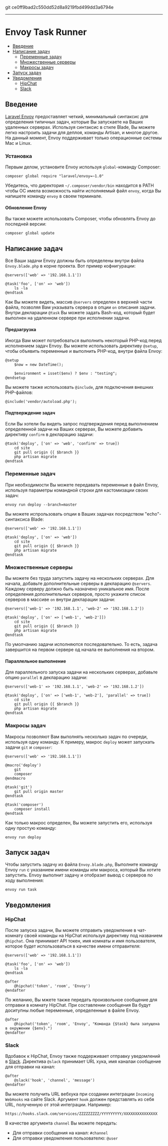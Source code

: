 git ce0ff9bad2c550dd52d8a9219fbd499dd3a6794e

---
# Envoy Task Runner

- [Введение](#introduction)
- [Написание задач](#writing-tasks)
	- [Переменные задач](#task-variables)
	- [Множественные серверы](#envoy-multiple-servers)
	- [Макросы задач](#envoy-task-macros)
- [Запуск задач](#envoy-running-tasks)
- [Уведомления](#envoy-notifications)
	- [HipChat](#hipchat)
	- [Slack](#slack)

<a name="introduction"></a>
## Введение

[Laravel Envoy](https://github.com/laravel/envoy) предоставляет четкий, минимальный синтаксис для определения типичных задач, которые Вы запускаете на Ваших удаленных серверах. Используя синтаксис в стиле Blade, Вы можете легко настроить задачи для деплоя, команды Artisan, и многое другое. На данный момент, Envoy поддерживает только операционные системы Mac и Linux.

<a name="envoy-installation"></a>
### Установка

Первым делом, установите Envoy используя `global`-команду Composer:

	composer global require "laravel/envoy=~1.0"

Убедитесь, что директория `~/.composer/vendor/bin` находится в PATH чтобы ОС имела возможность найти исполняемый файл `envoy`, когда Вы напишете команду `envoy` в своем терминале.

#### Обновление Envoy

Вы также можете использовать Composer, чтобы обновлять Envoy до последней версии:

	composer global update

<a name="writing-tasks"></a>
## Написание задач

Все Ваши задачи Envoy должны быть определены внутри файла `Envoy.blade.php` в корне проекта. Вот пример кофнигурации:

	@servers(['web' => '192.168.1.1'])

	@task('foo', ['on' => 'web'])
		ls -la
	@endtask

Как Вы можете видеть, массив `@servers` определен в верхней части файла, позволяя Вам указывать сервера в опции `on` описания задачи. Внутри декларации `@task` Вы можете задать Bash-код, который будет выполнен на удаленном сервере при исполнении задачи.

#### Предзагрузка

Иногда Вам может потребоваться выполнить некоторый PHP-код перед исполнением задач Envoy. Вы можете использовать директиву ```@setup```, чтобы объявить переменные и выполнить PHP-код, внутри файла Envoy:

	@setup
		$now = new DateTime();

		$environment = isset($env) ? $env : "testing";
	@endsetup

Вы можете также использовать ```@include```, для подключения внешних PHP-файлов:

	@include('vendor/autoload.php');

#### Подтверждение задач

Если Вы хотели бы видеть запрос подтверждения перед выполнением определенной задачи на Ваших серверах, Вы можете добавить директиву `confirm` в декларацию задачи:

	@task('deploy', ['on' => 'web', 'confirm' => true])
		cd site
		git pull origin {{ $branch }}
		php artisan migrate
	@endtask

<a name="task-variables"></a>
### Переменные задач

При необходимости Вы можете передавать переменные в файл Envoy, используя параметры командной строки для кастомизации своих задач:

	envoy run deploy --branch=master

Вы можете испрользовать опции в Ваших задачах посредством "echo"-синтаксиса Blade:

	@servers(['web' => '192.168.1.1'])

	@task('deploy', ['on' => 'web'])
		cd site
		git pull origin {{ $branch }}
		php artisan migrate
	@endtask

<a name="envoy-multiple-servers"></a>
### Множественные серверы

Вы можете без труда запустить задачу на нескольких серверах. Для начала, добавьте дополнительные серверы в декларацию `@servers`. Каждому серверу должно быть назначено уникальное имя. После определения дополнительных серверов, просто укажите список серверов в массиве `on` внутри декларации задачи:

	@servers(['web-1' => '192.168.1.1', 'web-2' => '192.168.1.2'])

	@task('deploy', ['on' => ['web-1', 'web-2']])
		cd site
		git pull origin {{ $branch }}
		php artisan migrate
	@endtask

По умолчанию задачи исполняются последовательно. То есть, задача завершится на первом сервере од начала ее выполнения на втором.

#### Параллельное выполнение
Для параллельного запуска задачи на нескольких серверах, добавьте опцию `parallel` в декларацию задачи:

	@servers(['web-1' => '192.168.1.1', 'web-2' => '192.168.1.2'])

	@task('deploy', ['on' => ['web-1', 'web-2'], 'parallel' => true])
		cd site
		git pull origin {{ $branch }}
		php artisan migrate
	@endtask

<a name="envoy-task-macros"></a>
### Макросы задач

Макросы позволяют Вам выполнять несколько задач по очереди, используя одну команду. К примеру, макрос `deploy` может запускать задачи `git` и `composer`:

	@servers(['web' => '192.168.1.1'])

	@macro('deploy')
		git
		composer
	@endmacro

	@task('git')
		git pull origin master
	@endtask

	@task('composer')
		composer install
	@endtask

Как только макрос определен, Вы можете запустить его, используя одну простую команду:

	envoy run deploy

<a name="envoy-running-tasks"></a>
## Запуск задач

Чтобы запустить задачу из файла `Envoy.blade.php`, Выполните команду Envoy `run` с указанием имени команды или макроса, который Вы хотите запустить. Envoy выполнит задачу и отобразит вывод с серверов по ходу выполнения:

	envoy run task

<a name="envoy-notifications"></a>
<a name="envoy-hipchat-notifications"></a>
## Уведомления

<a name="hipchat"></a>
### HipChat

После запуска задачи, Вы можете отправить уведомление в чат-комнату своей команды на HipChat используя директиву под названием `@hipchat`. Она принимает API токен, имя комнаты и имя пользователя, которое будет использоваться в качестве имени отправителя:

	@servers(['web' => '192.168.1.1'])

	@task('foo', ['on' => 'web'])
		ls -la
	@endtask

	@after
		@hipchat('token', 'room', 'Envoy')
	@endafter

По желанию, Вы мжете также передать произвольное сообщение для отправки в комнату HipChat. При составлении сообщения Ва будут доситупны любые переменные, определенные в файле Envoy.

	@after
		@hipchat('token', 'room', 'Envoy', "Команда {$task} была запущена в окружении {$env}.")
	@endafter

<a name="slack"></a>
### Slack

Вдобавок к HipChat, Envoy также поддерживает отправку уведомлений в [Slack](https://slack.com). Директива `@slack` принимает URL хука, имя каналаи сообщение для отправки на канал:

	@after
		@slack('hook', 'channel', 'message')
	@endafter

Вы можете получить URL вебхука при создании интеграции `Incoming WebHooks` на сайте Slack. Аргумент `hook` должен представлять из себя URL, полученную от этой интеграции. Например:

	https://hooks.slack.com/services/ZZZZZZZZZ/YYYYYYYYY/XXXXXXXXXXXXXXX

В качестве аргумента `channel` Вы можете передать:

- Для отправки сообщения на канал: `#channel`
- Для отправки уведомления пользователю: `@user`
 
